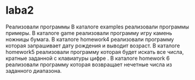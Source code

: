# laba2
Реализовали программы
В каталоге examples реализовали программы примеры.
В каталоге game реализовали программу игру камень ножницы бумага.
В каталоге homework4 реализовали программу которая запрашивает дату рождения и выводит возраст.
В каталоге homework5 реализовали программу которая будет искать все числа, кратные заданной с клавиатуры цифре .
В каталоге homework 6 реализовали программу которая возвращает нечетные числа из заданного диапазона.
